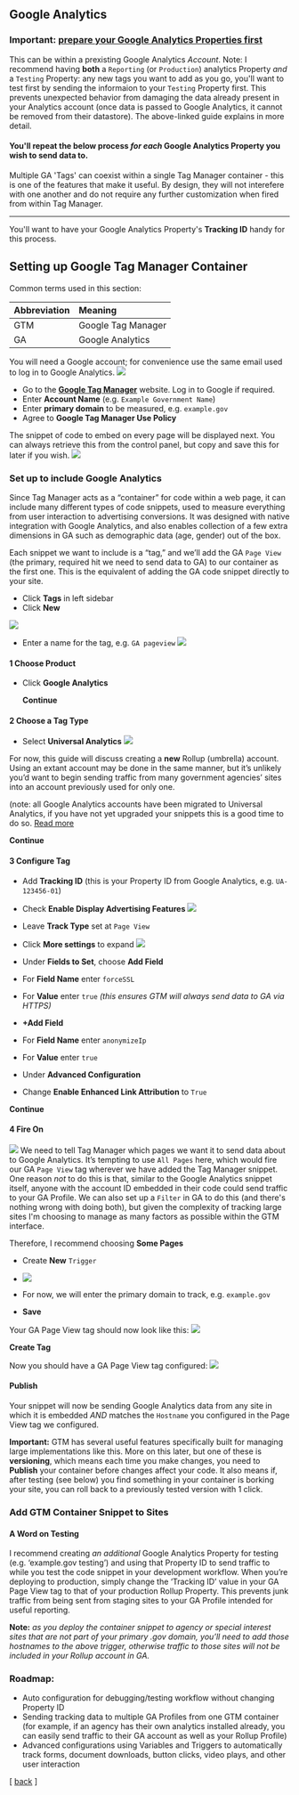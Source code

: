 

## Google Analytics

### Important: [prepare your Google Analytics Properties first](https://github.com/laurenancona/unified-analytics/blob/gh-pages/prepare-ga.md)

This can be within a prexisting Google Analytics _Account_. Note: I recommend having **both** a `Reporting` (or `Production`) analytics Property _and_ a `Testing` Property: any new tags you want to add as you go, you'll want to test first by sending the informaion to your `Testing` Property first. This prevents unexpected behavior from damaging the data already present in your Analytics account (once data is passed to Google Analytics, it cannot be removed from their datastore). The above-linked guide explains in more detail.

#### You'll repeat the below process _for each_ Google Analytics Property you wish to send data to.  
Multiple GA 'Tags' can coexist within a single Tag Manager container - this is one of the features that make it useful. By design, they will not interefere with one another and do not require any further customization when fired from within Tag Manager.

---

You'll want to have your Google Analytics Property's **Tracking ID** handy for this process.

## Setting up Google Tag Manager Container

Common terms used in this section:

| Abbreviation | Meaning |
|:-------------|:------------|
GTM | Google Tag Manager 
GA | Google Analytics

You will need a Google account; for convenience use the same email used to log in to Google Analytics.
![](https://raw.githubusercontent.com/laurenancona/unified-analytics/master/images/1-signup-screen.png)
- Go to the **[Google Tag Manager](https://tagmanager.google.com)** website. Log in to Google if required.
- Enter **Account Name** (e.g. `Example Government Name`)
- Enter **primary domain** to be measured, e.g. `example.gov`
- Agree to **Google Tag Manager Use Policy**

The snippet of code to embed on every page will be displayed next. You can always retrieve this from the control panel, but copy and save this for later if you wish.
![](https://raw.githubusercontent.com/laurenancona/unified-analytics/master/images/3-snippet.png)

### Set up to include Google Analytics

Since Tag Manager acts as a “container” for code within a web page, it can include many different types of code snippets, used to measure everything from user interaction to advertising conversions. It was designed with native integration with Google Analytics, and also enables collection of a few extra dimensions in GA such as demographic data (age, gender) out of the box.

Each snippet we want to include is a “tag,” and we’ll add the GA `Page View` (the primary, required hit we need to send data to GA) to our container as the first one. This is the equivalent of adding the GA code snippet directly to your site.

- Click **Tags** in left sidebar
- Click **New**

![](https://github.com/laurenancona/unified-analytics/blob/master/_site/images/%20new-tag.png)

- Enter a name for the tag, e.g. `GA pageview`
![](https://raw.githubusercontent.com/laurenancona/unified-analytics/master/images/5-tag-setup.png)

#### 1 Choose Product
-  Click **Google Analytics**
     
     **Continue**

#### 2 Choose a Tag Type
-  Select **Universal Analytics**
![](https://raw.githubusercontent.com/laurenancona/unified-analytics/master/images/5-2-tag-type.png) 

For now, this guide will discuss creating a **new** Rollup (umbrella) account. Using an extant account may be done in the same manner, but it’s unlikely you’d want to begin sending traffic from many government agencies’ sites into an account previously used for only one.

(note: all Google Analytics accounts have been migrated to Universal Analytics, if you have not yet upgraded your snippets this is a good time to do so. [Read more](https://developers.google.com/analytics/devguides/collection/upgrade/)

**Continue**

#### 3 Configure Tag

-  Add **Tracking ID** (this is your Property ID from Google Analytics, e.g. `UA-123456-01`)

-  Check **Enable Display Advertising Features** ![](https://raw.githubusercontent.com/laurenancona/unified-analytics/master/images/8-1-configure-tag.png)

-  Leave **Track Type** set at `Page View`

-  Click **More settings** to expand
![](https://raw.githubusercontent.com/laurenancona/unified-analytics/master/images/8-2b-anonIP.png)
- Under **Fields to Set**, choose **Add Field**
-  For **Field Name** enter `forceSSL` 
-  For **Value** enter `true`
          _(this ensures GTM will always send data to GA via HTTPS)_
- **+Add Field**
-  For **Field Name** enter `anonymizeIp`
-  For **Value** enter `true`

-  Under **Advanced Configuration**
-   Change **Enable Enhanced Link Attribution** to `True`

**Continue**

#### 4 Fire On
![](https://raw.githubusercontent.com/laurenancona/unified-analytics/master/images/8-4-new-trigger.png)
We need to tell Tag Manager which pages we want it to send data about to Google Analytics. It’s tempting to use `All Pages` here, which would fire our GA `Page View` tag wherever we have added the Tag Manager snippet. One reason *not* to do this is that, similar to the Google Analytics snippet itself, anyone with the account ID embedded in their code could send traffic to your GA Profile. We can also set up a `Filter` in GA to do this (and there's nothing wrong with doing both), but given the complexity of tracking large sites I'm choosing to manage as many factors as possible within the GTM interface.

Therefore, I recommend choosing **Some Pages**
- Create **New** `Trigger`
- ![](https://raw.githubusercontent.com/laurenancona/unified-analytics/master/images/8-5-trigger-setup.png)

- For now, we will enter the primary domain to track, e.g. `example.gov`
 
- **Save**

Your GA Page View tag should now look like this:
![](https://raw.githubusercontent.com/laurenancona/unified-analytics/master/images/9-1-tag-overview.png)

**Create Tag**

Now you should have a GA Page View tag configured:
![](https://raw.githubusercontent.com/laurenancona/unified-analytics/master/images/9-2-all-tags.png)

#### Publish
Your snippet will now be sending Google Analytics data from any site in which it is embedded _AND_ matches the `Hostname` you configured in the Page View tag we configured.

**Important:** 
GTM has several useful features specifically built for managing large implementations like this. More on this later, but one of these is **versioning**, which means each time you make changes, you need to **Publish** your container before changes affect your code. It also means if, after testing (see below) you find something in your container is borking your site, you can roll back to a previously tested version with 1 click.

### Add GTM Container Snippet to Sites


#### A Word on Testing
I recommend creating _an additional_ Google Analytics Property for testing (e.g. ‘example.gov testing’) and using that Property ID to send traffic to while you test the code snippet in your development workflow. When you’re deploying to production, simply change the ‘Tracking ID’ value in your GA Page View tag to that of your production Rollup Property. This prevents junk traffic from being sent from staging sites to your GA Profile intended for useful reporting.

**Note:** _as you deploy the container snippet to agency or special interest sites that are not part of your primary .gov domain, you’ll need to add those hostnames to the above trigger, otherwise traffic to those sites will not be included in your Rollup account in GA._


### Roadmap:
- Auto configuration for debugging/testing workflow without changing Property ID
- Sending tracking data to multiple GA Profiles from one GTM container (for example, if an agency has their own analytics installed already, you can easily send traffic to their GA account as well as your Rollup Profile)
- Advanced configurations using Variables and Triggers to automatically track forms, document downloads, button clicks, video plays, and other user interaction


[ [back](http://github.com/laurenancona/unified-analytics/) ]
